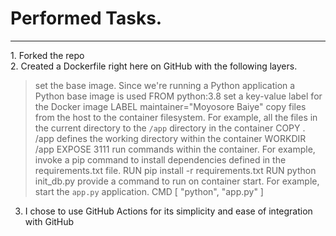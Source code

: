 <h1>Performed Tasks.</h1>
<hr>
1. Forked the repo<br/>
2. Created a Dockerfile right here on GitHub with the following layers.<br/> 

>set the base image. Since we're running a Python application a Python base image is used
FROM python:3.8
set a key-value label for the Docker image
LABEL maintainer="Moyosore Baiye"
copy files from the host to the container filesystem. 
For example, all the files in the current directory to the  `/app` directory in the container
COPY . /app
defines the working directory within the container
WORKDIR /app
EXPOSE 3111
run commands within the container. 
For example, invoke a pip command to install dependencies defined in the requirements.txt file. 
RUN pip install -r requirements.txt
RUN python init_db.py
provide a command to run on container start. 
For example, start the `app.py` application.
>CMD [ "python", "app.py" ]<br/>
3. I chose to use GitHub Actions for its simplicity and ease of integration with GitHub
